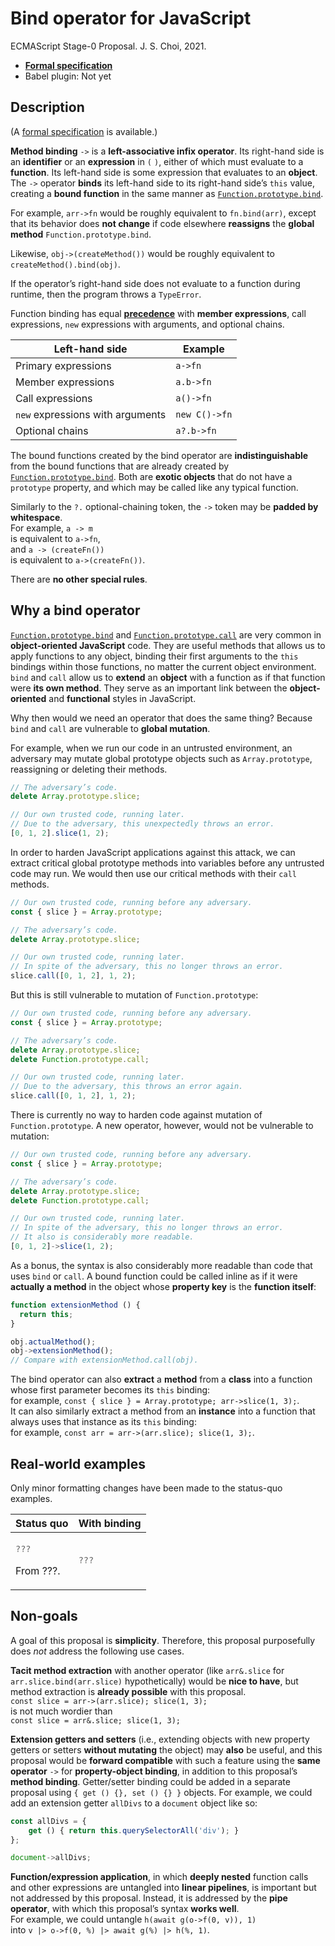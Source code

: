 # Bind operator for JavaScript
ECMAScript Stage-0 Proposal. J. S. Choi, 2021.

* **[Formal specification][]**
* Babel plugin: Not yet

[formal specification]: http://jschoi.org/21/es-bind-operator/

## Description
(A [formal specification][] is available.)

**Method binding** `->` is a **left-associative infix operator**.
Its right-hand side is an **identifier**
or an **expression** in `(` `)`,
either of which must evaluate to a **function**.
Its left-hand side is some expression that evaluates to an **object**.
The `->` operator **binds** its left-hand side
to its right-hand side’s `this` value,
creating a **bound function** in the same manner
as [`Function.prototype.bind`][bind].

For example, `arr->fn` would be roughly
equivalent to `fn.bind(arr)`,
except that its behavior does **not change**
if code elsewhere **reassigns** the **global method** `Function.prototype.bind`.

Likewise, `obj->(createMethod())` would be roughly
equivalent to `createMethod().bind(obj)`.

If the operator’s right-hand side does not evaluate to a function during runtime,
then the program throws a `TypeError`.

Function binding has equal **[precedence][]** with
**member expressions**, call expressions, `new` expressions with arguments,
and optional chains.

[precedence]: https://developer.mozilla.org/en-US/docs/Web/JavaScript/Reference/Operators/Operator_Precedence

| Left-hand side                  | Example       |
| ------------------------------- | ------------- |
| Primary expressions             | `a->fn`       |
| Member expressions              | `a.b->fn`     |
| Call expressions                | `a()->fn`     |
|`new` expressions with arguments | `new C()->fn` |
| Optional chains                 | `a?.b->fn`    |

The bound functions created by the bind operator
are **indistinguishable** from the bound functions
that are already created by [`Function.prototype.bind`][bind].
Both are **exotic objects** that do not have a `prototype` property,
and which may be called like any typical function.

Similarly to the `?.` optional-chaining token,
the `->` token may be **padded by whitespace**.\
For example, `a -> m`\
is equivalent to `a->fn`,\
and `a -> (createFn())`\
is equivalent to `a->(createFn())`.

There are **no other special rules**.

## Why a bind operator
[`Function.prototype.bind`][call] and [`Function.prototype.call`][bind]
are very common in **object-oriented JavaScript** code.
They are useful methods that allows us to apply functions to any object,
binding their first arguments to the `this` bindings within those functions,
no matter the current object environment.
`bind` and `call` allow us to **extend** an **object** with a function
as if that function were **its own method**.
They serve as an important link between
the **object-oriented** and **functional** styles in JavaScript.

[bind]: https://developer.mozilla.org/en-US/docs/Web/JavaScript/Reference/Global_Objects/Function/bind
[call]: https://developer.mozilla.org/en-US/docs/Web/JavaScript/Reference/Global_Objects/Function/call

Why then would we need an operator that does the same thing?
Because `bind` and `call` are vulnerable to **global mutation**.

For example, when we run our code in an untrusted environment,
an adversary may mutate global prototype objects
such as `Array.prototype`,
reassigning or deleting their methods.

```js
// The adversary’s code.
delete Array.prototype.slice;

// Our own trusted code, running later.
// Due to the adversary, this unexpectedly throws an error.
[0, 1, 2].slice(1, 2);
```

In order to harden JavaScript applications against this attack,
we can extract critical global prototype methods into variables
before any untrusted code may run.
We would then use our critical methods with their `call` methods.

```js
// Our own trusted code, running before any adversary.
const { slice } = Array.prototype;

// The adversary’s code.
delete Array.prototype.slice;

// Our own trusted code, running later.
// In spite of the adversary, this no longer throws an error.
slice.call([0, 1, 2], 1, 2);
```

But this is still vulnerable to mutation of `Function.prototype`:

```js
// Our own trusted code, running before any adversary.
const { slice } = Array.prototype;

// The adversary’s code.
delete Array.prototype.slice;
delete Function.prototype.call;

// Our own trusted code, running later.
// Due to the adversary, this throws an error again.
slice.call([0, 1, 2], 1, 2);
```

There is currently no way to harden code against mutation of `Function.prototype`.
A new operator, however, would not be vulnerable to mutation:

```js
// Our own trusted code, running before any adversary.
const { slice } = Array.prototype;

// The adversary’s code.
delete Array.prototype.slice;
delete Function.prototype.call;

// Our own trusted code, running later.
// In spite of the adversary, this no longer throws an error.
// It also is considerably more readable.
[0, 1, 2]->slice(1, 2);
```

As a bonus, the syntax is also considerably more readable
than code that uses `bind` or `call`.
A bound function could be called inline
as if it were **actually a method** in the object
whose **property key** is the **function itself**:

```js
function extensionMethod () {
  return this;
}

obj.actualMethod();
obj->extensionMethod();
// Compare with extensionMethod.call(obj).
```

The bind operator can also **extract** a **method** from a **class**
into a function whose first parameter becomes its `this` binding:\
for example, `const { slice } = Array.prototype; arr->slice(1, 3);`.\
It can also similarly extract a method from an **instance**
into a function that always uses that instance as its `this` binding:\
for example, `const arr = arr->(arr.slice); slice(1, 3);`.

## Real-world examples
Only minor formatting changes have been made to the status-quo examples.

<table>
<thead>
<tr>
<th>Status quo
<th>With binding

<tbody>
<tr>
<td>

```js
???
```
From ???.

<td>

```js
???
```

</table>

## Non-goals
A goal of this proposal is **simplicity**.
Therefore, this proposal purposefully
does *not* address the following use cases.

**Tacit method extraction** with another operator
(like `arr&.slice` for `arr.slice.bind(arr.slice)` hypothetically)
would be **nice to have**,
but method extraction is **already possible** with this proposal.\
`const slice = arr->(arr.slice); slice(1, 3);`\
is not much wordier than\
`const slice = arr&.slice; slice(1, 3);`

**Extension getters and setters**
(i.e., extending objects with new property getters or setters
**without mutating** the object)
may **also** be useful,
and this proposal would be **forward compatible** with such a feature
using the **same operator** `->` for **property-object binding**,
in addition to this proposal’s **method binding**.
Getter/setter binding could be added in a separate proposal
using `{ get () {}, set () {} }` objects.
For example, we could add an extension getter `allDivs`
to a `document` object like so:
```js
const allDivs = {
	get () { return this.querySelectorAll('div'); }
};

document->allDivs;
```

**Function/expression application**,
in which **deeply nested** function calls and other expressions
are untangled into **linear pipelines**,
is important but not addressed by this proposal.
Instead, it is addressed by the **pipe operator**,
with which this proposal’s syntax **works well**.\
For example, we could untangle `h(await g(o->f(0, v)), 1)`\
into `v |> o->f(0, %) |> await g(%) |> h(%, 1)`.
